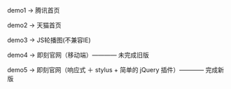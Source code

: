 demo1 -> 腾讯首页

demo2 -> 天猫首页

demo3 -> JS轮播图(不兼容IE)

demo4 -> 即刻官网（移动端）———— 未完成旧版

demo5 -> 即刻官网（响应式 ＋ stylus + 简单的 jQuery 插件）———— 完成新版
